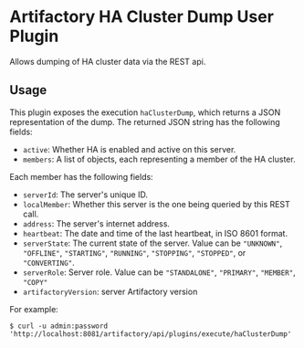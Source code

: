 Artifactory HA Cluster Dump User Plugin
=======================================

Allows dumping of HA cluster data via the REST api.

Usage
-----

This plugin exposes the execution `haClusterDump`, which returns a JSON
representation of the dump. The returned JSON string has the following fields:

- `active`: Whether HA is enabled and active on this server.
- `members`: A list of objects, each representing a member of the HA cluster.

Each member has the following fields:

- `serverId`: The server's unique ID.
- `localMember`: Whether this server is the one being queried by this REST call.
- `address`: The server's internet address.
- `heartbeat`: The date and time of the last heartbeat, in ISO 8601 format.
- `serverState`: The current state of the server. Value can be `"UNKNOWN"`,
  `"OFFLINE"`, `"STARTING"`, `"RUNNING"`, `"STOPPING"`, `"STOPPED"`, or
  `"CONVERTING"`.
- `serverRole`: Server role. Value can be `"STANDALONE"`, `"PRIMARY"`, `"MEMBER"`, `"COPY"`
- `artifactoryVersion`: server Artifactory version


For example:

```
$ curl -u admin:password 'http://localhost:8081/artifactory/api/plugins/execute/haClusterDump'
```
